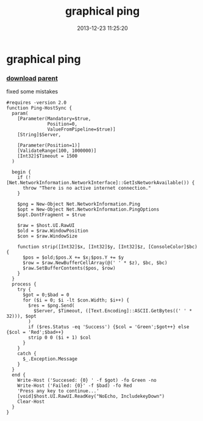 ﻿---
pid:            4733
parent:         4732
children:       
poster:         greg zakharov
title:          graphical ping
date:           2013-12-23 11:25:20
description:    fixed some mistakes
format:         posh
---

# graphical ping

### [download](4733.ps1) [parent](4732.md) 

fixed some mistakes

```posh
#requires -version 2.0
function Ping-HostSync {
  param(
    [Parameter(Mandatory=$true,
               Position=0,
               ValueFromPipeline=$true)]
    [String]$Server,
    
    [Parameter(Position=1)]
    [ValidateRange(100, 1000000)]
    [Int32]$Timeout = 1500
  )
  
  begin {
    if (![Net.NetworkInformation.NetworkInterface]::GetIsNetworkAvailable()) {
      throw "There is no active internet connection."
    }
    
    $png = New-Object Net.NetworkInformation.Ping
    $opt = New-Object Net.NetworkInformation.PingOptions
    $opt.DontFragment = $true
    
    $raw = $host.UI.RawUI
    $old = $raw.WindowPosition
    $con = $raw.WindowSize
    
    function strip([Int32]$x, [Int32]$y, [Int32]$z, [ConsoleColor]$bc) {
      $pos = $old;$pos.X += $x;$pos.Y += $y
      $row = $raw.NewBufferCellArray(@(' ' * $z), $bc, $bc)
      $raw.SetBufferContents($pos, $row)
    }
  }
  process {
    try {
      $got = 0;$bad = 0
      for ($i = 0; $i -lt $con.Width; $i++) {
        $res = $png.Send(
          $Server, $Timeout, ([Text.Encoding]::ASCII.GetBytes((' ' * 32))), $opt
        )
        if ($res.Status -eq 'Success') {$col = 'Green';$got++} else {$col = 'Red';$bad++}
        strip 0 0 ($i + 1) $col
      }
    }
    catch {
      $_.Exception.Message
    }
  }
  end {
    Write-Host ('Succesed: {0} ' -f $got) -fo Green -no
    Write-Host ('Failed: {0}' -f $bad) -fo Red
    'Press any key to continue...'
    [void]$host.UI.RawUI.ReadKey("NoEcho, IncludekeyDown")
    Clear-Host
  }
}
```
